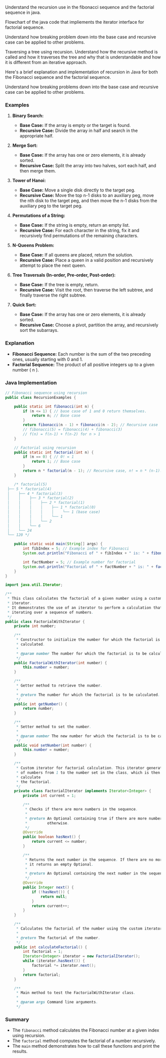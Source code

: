 Understand the recursion use in the fibonacci sequence and the factorial sequence in java.

Flowchart of the java code that impliements the iterator interface for factorial sequence.

Understand how breaking problem down into the base case and recursive case can be applied to other problems.

Traversing a tree using recursion. Understand how the recursive method is called and how it traverses the tree and why that is understandable and how it is different from an iterative approach. 


Here's a brief explanation and implementation of recursion in Java for both the Fibonacci sequence and the factorial sequence.

Understand how breaking problems down into the base case and recursive case can be applied to other problems.

### Examples

1. **Binary Search:**
   - **Base Case:** If the array is empty or the target is found.
   - **Recursive Case:** Divide the array in half and search in the appropriate half.

2. **Merge Sort:**
   - **Base Case:** If the array has one or zero elements, it is already sorted.
   - **Recursive Case:** Split the array into two halves, sort each half, and then merge them.

3. **Tower of Hanoi:**
   - **Base Case:** Move a single disk directly to the target peg.
   - **Recursive Case:** Move the top n-1 disks to an auxiliary peg, move the nth disk to the target peg, and then move the n-1 disks from the auxiliary peg to the target peg.

4. **Permutations of a String:**
   - **Base Case:** If the string is empty, return an empty list.
   - **Recursive Case:** For each character in the string, fix it and recursively find permutations of the remaining characters.

5. **N-Queens Problem:**
   - **Base Case:** If all queens are placed, return the solution.
   - **Recursive Case:** Place a queen in a valid position and recursively attempt to place the next queen.

6. **Tree Traversals (In-order, Pre-order, Post-order):**
   - **Base Case:** If the tree is empty, return.
   - **Recursive Case:** Visit the root, then traverse the left subtree, and finally traverse the right subtree.

7. **Quick Sort:**
   - **Base Case:** If the array has one or zero elements, it is already sorted.
   - **Recursive Case:** Choose a pivot, partition the array, and recursively sort the subarrays.



### Explanation
- **Fibonacci Sequence:** Each number is the sum of the two preceding ones, usually starting with 0 and 1.
- **Factorial Sequence:** The product of all positive integers up to a given number \( n \).

### Java Implementation
```java
// Fibonacci sequence using recursion
public class RecursionExamples {

    public static int fibonacci(int n) {
        if (n <= 1) { // base case of 1 and 0 return themselves. 
            return n; // Base case
        }
        return fibonacci(n - 1) + fibonacci(n - 2); // Recursive case
        // fibonacci(5) = fibonacci(4) + fibonacci(3)
        // f(n) = f(n-1) + f(n-2) for n > 1
    }

    // Factorial using recursion
    public static int factorial(int n) {
        if (n == 0) { // 0! = 1 
            return 1; // Base case 
        }
        return n * factorial(n - 1); // Recursive case, n! = n * (n-1)!
    }

    /* factorial(5)
 ├── 5 * factorial(4)
 │    ├── 4 * factorial(3)
 │    │    ├── 3 * factorial(2)
 │    │    │    ├── 2 * factorial(1)
 │    │    │    │    ├── 1 * factorial(0)
 │    │    │    │    │    └── 1 (base case)
 │    │    │    │    └── 1
 │    │    │    └── 2
 │    │    └── 6
 │    └── 24
 └── 120 */

    public static void main(String[] args) {
        int fibIndex = 5; // Example index for Fibonacci
        System.out.println("Fibonacci of " + fibIndex + " is: " + fibonacci(fibIndex));

        int factNumber = 5; // Example number for factorial
        System.out.println("Factorial of " + factNumber + " is: " + factorial(factNumber));
    }
}
```
```java
import java.util.Iterator;

/**
 * This class calculates the factorial of a given number using a custom
 * iterator.
 * It demonstrates the use of an iterator to perform a calculation that involves
 * iterating over a sequence of numbers.
 */
public class FactorialWithIterator {
    private int number;

    /**
     * Constructor to initialize the number for which the factorial is to be
     * calculated.
     * 
     * @param number The number for which the factorial is to be calculated.
     */
    public FactorialWithIterator(int number) {
        this.number = number;
    }

    /**
     * Getter method to retrieve the number.
     * 
     * @return The number for which the factorial is to be calculated.
     */
    public int getNumber() {
        return number;
    }

    /**
     * Setter method to set the number.
     * 
     * @param number The new number for which the factorial is to be calculated.
     */
    public void setNumber(int number) {
        this.number = number;
    }

    /**
     * Custom iterator for factorial calculation. This iterator generates a sequence
     * of numbers from 1 to the number set in the class, which is then used to
     * calculate
     * the factorial.
     */
    private class FactorialIterator implements Iterator<Integer> {
        private int current = 1;

        /**
         * Checks if there are more numbers in the sequence.
         * 
         * @return An Optional containing true if there are more numbers, false
         *         otherwise.
         */
        @Override
        public boolean hasNext() {
            return current <= number;
        }

        /**
         * Returns the next number in the sequence. If there are no more numbers,
         * it returns an empty Optional.
         * 
         * @return An Optional containing the next number in the sequence.
         */
        @Override
        public Integer next() {
            if (!hasNext()) {
                return null;
            }
            return current++;
        }
    }

    /**
     * Calculates the factorial of the number using the custom iterator.
     * 
     * @return The factorial of the number.
     */
    public int calculateFactorial() {
        int factorial = 1;
        Iterator<Integer> iterator = new FactorialIterator();
        while (iterator.hasNext()) {
            factorial *= iterator.next();
        }
        return factorial;
    }

    /**
     * Main method to test the FactorialWithIterator class.
     * 
     * @param args Command line arguments.
     */
```


### Summary
- The `fibonacci` method calculates the Fibonacci number at a given index using recursion.
- The `factorial` method computes the factorial of a number recursively.
- The `main` method demonstrates how to call these functions and print the results.